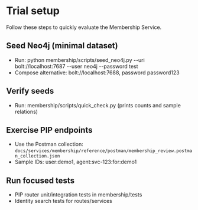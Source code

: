 # Trial setup

Follow these steps to quickly evaluate the Membership Service.

## Seed Neo4j (minimal dataset)

- Run: python membership/scripts/seed_neo4j.py --uri bolt://localhost:7687 --user neo4j --password test
- Compose alternative: bolt://localhost:7688, password password123

## Verify seeds

- Run: membership/scripts/quick_check.py (prints counts and sample relations)

## Exercise PIP endpoints

- Use the Postman collection: `docs/services/membership/reference/postman/membership_review.postman_collection.json`
- Sample IDs: user:demo1, agent:svc-123:for:demo1

## Run focused tests

- PIP router unit/integration tests in membership/tests
- Identity search tests for routes/services

